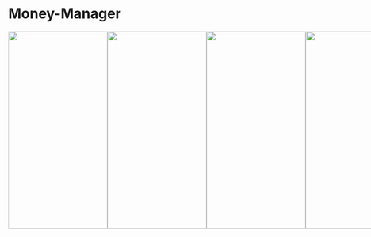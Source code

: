 # Money-Manager

<div class="image-container">
  <img src="https://user-images.githubusercontent.com/77386237/156748222-08726cf0-7b2f-4f59-b17c-9abcb35f6fb5.jpg" width="200" height="400">
  <img src="https://user-images.githubusercontent.com/77386237/156748686-49ac2d46-b1db-4fd0-b115-384fa14b51e0.jpg" width="200" height="400">
  <img src="https://user-images.githubusercontent.com/77386237/156748244-1cfa1795-96e8-4b5b-aa7b-d5eeac26ebcf.jpg" width="200" height="400">
  <img src="https://user-images.githubusercontent.com/77386237/156748424-c10f2944-144b-4317-a781-5f1c953d9b06.jpg" width="200" height="400">
  <img src="https://user-images.githubusercontent.com/77386237/156748346-76da573d-b38f-4f97-b74f-9c83266368e9.jpg" width="200" height="400">
  <img src="https://user-images.githubusercontent.com/77386237/156748331-ea8702e7-429b-487b-b242-c10f617b6a5e.jpg" width="200" height="400">
  <img src="https://user-images.githubusercontent.com/77386237/156748551-5d53f054-e2d1-408a-9c18-bc6fe07c28ee.jpg" width="200" height="400">
  <img src="https://user-images.githubusercontent.com/77386237/156748586-e6a1eddf-7b0a-440e-8e20-0987f6acaeb8.jpg" width="200" height="400">
  <img src="https://user-images.githubusercontent.com/77386237/156748628-ba1c70c0-2443-43d8-a705-803663998a3f.jpg" width="200" height="400">
  <img src="https://user-images.githubusercontent.com/77386237/156756673-8da6fd46-f3fa-4f07-a7b9-4c13a6eadf3a.jpg" width="200" height="400">
</div>
<style>
  .image-container{
    display:flex
  }
</style>
